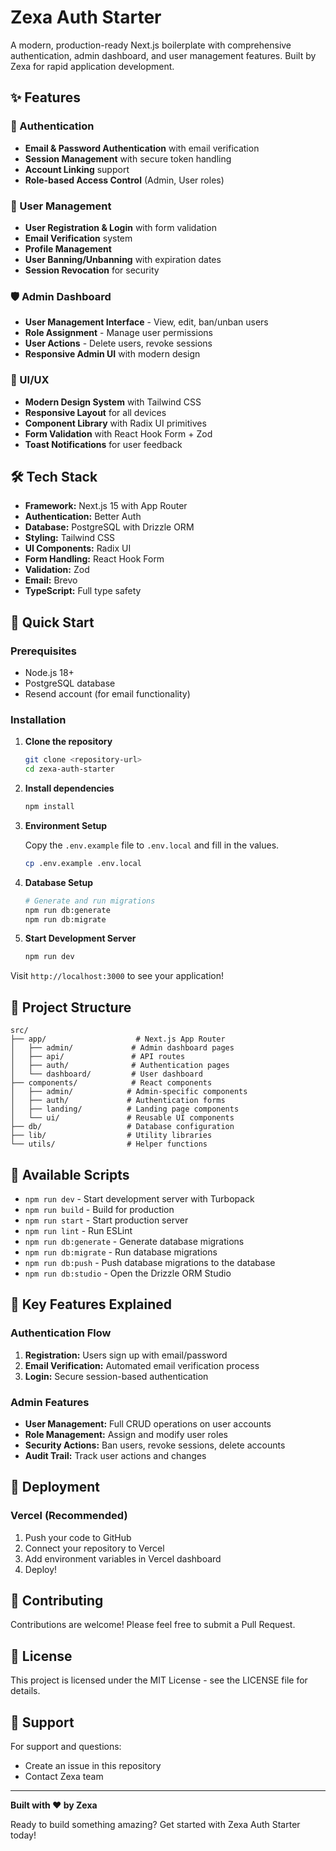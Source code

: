 # Zexa Auth Starter

A modern, production-ready Next.js boilerplate with comprehensive authentication, admin dashboard, and user management features. Built by Zexa for rapid application development.

## ✨ Features

### 🔐 Authentication
- **Email & Password Authentication** with email verification
- **Session Management** with secure token handling
- **Account Linking** support
- **Role-based Access Control** (Admin, User roles)

### 👥 User Management
- **User Registration & Login** with form validation
- **Email Verification** system
- **Profile Management**
- **User Banning/Unbanning** with expiration dates
- **Session Revocation** for security

### 🛡️ Admin Dashboard
- **User Management Interface** - View, edit, ban/unban users
- **Role Assignment** - Manage user permissions
- **User Actions** - Delete users, revoke sessions
- **Responsive Admin UI** with modern design

### 🎨 UI/UX
- **Modern Design System** with Tailwind CSS
- **Responsive Layout** for all devices
- **Component Library** with Radix UI primitives
- **Form Validation** with React Hook Form + Zod
- **Toast Notifications** for user feedback

## 🛠️ Tech Stack

- **Framework:** Next.js 15 with App Router
- **Authentication:** Better Auth
- **Database:** PostgreSQL with Drizzle ORM
- **Styling:** Tailwind CSS
- **UI Components:** Radix UI
- **Form Handling:** React Hook Form
- **Validation:** Zod
- **Email:** Brevo
- **TypeScript:** Full type safety

## 🚀 Quick Start

### Prerequisites

- Node.js 18+ 
- PostgreSQL database
- Resend account (for email functionality)

### Installation

1. **Clone the repository**
   ```bash
   git clone <repository-url>
   cd zexa-auth-starter
   ```

2. **Install dependencies**
   ```bash
   npm install
   ```

3. **Environment Setup**

   Copy the `.env.example` file to `.env.local` and fill in the values.

   ```bash
   cp .env.example .env.local
   ```

4. **Database Setup**
   ```bash
   # Generate and run migrations
   npm run db:generate
   npm run db:migrate
   ```

5. **Start Development Server**
   ```bash
   npm run dev
   ```

Visit `http://localhost:3000` to see your application!

## 📁 Project Structure

```
src/
├── app/                    # Next.js App Router
│   ├── admin/             # Admin dashboard pages
│   ├── api/               # API routes
│   ├── auth/              # Authentication pages
│   └── dashboard/         # User dashboard
├── components/            # React components
│   ├── admin/            # Admin-specific components
│   ├── auth/             # Authentication forms
│   ├── landing/          # Landing page components
│   └── ui/               # Reusable UI components
├── db/                   # Database configuration
├── lib/                  # Utility libraries
└── utils/                # Helper functions
```

## 🔧 Available Scripts

- `npm run dev` - Start development server with Turbopack
- `npm run build` - Build for production
- `npm run start` - Start production server
- `npm run lint` - Run ESLint
- `npm run db:generate` - Generate database migrations
- `npm run db:migrate` - Run database migrations
- `npm run db:push` - Push database migrations to the database
- `npm run db:studio` - Open the Drizzle ORM Studio

## 🔑 Key Features Explained

### Authentication Flow
1. **Registration:** Users sign up with email/password
2. **Email Verification:** Automated email verification process
3. **Login:** Secure session-based authentication

### Admin Features
- **User Management:** Full CRUD operations on user accounts
- **Role Management:** Assign and modify user roles
- **Security Actions:** Ban users, revoke sessions, delete accounts
- **Audit Trail:** Track user actions and changes

## 🚀 Deployment

### Vercel (Recommended)
1. Push your code to GitHub
2. Connect your repository to Vercel
3. Add environment variables in Vercel dashboard
4. Deploy!

## 🤝 Contributing

Contributions are welcome! Please feel free to submit a Pull Request.

## 📄 License

This project is licensed under the MIT License - see the LICENSE file for details.

## 🙋 Support

For support and questions:
- Create an issue in this repository
- Contact Zexa team

---

**Built with ❤️ by Zexa**

Ready to build something amazing? Get started with Zexa Auth Starter today!
